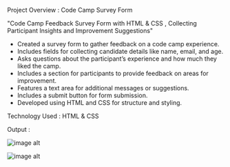 Project Overview : Code Camp Survey Form

"Code Camp Feedback Survey Form with HTML & CSS , Collecting Participant Insights and Improvement Suggestions"

* Created a survey form to gather feedback on a code camp experience.
* Includes fields for collecting candidate details like name, email, and age.
* Asks questions about the participant’s experience and how much they liked the camp.
* Includes a section for participants to provide feedback on areas for improvement.
* Features a text area for additional messages or suggestions.
* Includes a submit button for form submission.
* Developed using HTML and CSS for structure and styling.

Technology Used : HTML & CSS

Output : 

![image alt]()

![image alt]()
